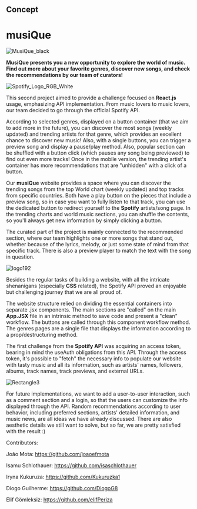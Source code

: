 ## Concept

<h1>musiQue</h1>

![MusiQue_black](https://user-images.githubusercontent.com/107939073/203588802-18dfe266-0e52-447c-9b15-56dc4cfab33b.png)

**MusiQue presents you a new opportunity to explore the world of music.**
**Find out more about your favorite genres, discover new songs, and check the recommendations by our team of curators!**

![Spotify_Logo_RGB_White](https://user-images.githubusercontent.com/107939073/203570507-e969bba6-f6de-4b46-bcb0-8b575628fe1c.png)

This second project aimed to provide a challenge focused on **React.js** usage, emphasizing API implementation. From music lovers to music lovers, our team decided to go through the official Spotify API. 

According to selected genres, displayed on a button container (that we aim to add more in the future), you can discover the most songs (weekly updated) and trending artists for that genre, which provides an excellent chance to discover new music! Also, with a single buttons, you can trigger a preview song and display a pause/play method. Also, popular section can be shuffled with a button click (which pauses any song being previewed) to find out even more tracks! Once in the mobile version, the trending artist's container has more recommendations that are "unhidden" with a click of a button.

Our **musiQue** website provides a space where you can discover the trending songs from the top World chart (weekly updated) and top tracks from specific countries. Both have a play button on the pieces that include a preview song, so in case you want to fully listen to that track, you can use the dedicated button to redirect yourself to the **Spotify** artists/song page. In the trending charts and world music sections, you can shuffle the contents, so you'll always get new information by simply clicking a button. 

The curated part of the project is mainly connected to the recommended section, where our team highlights one or more songs that stand out, whether because of the lyrics, melody, or just some state of mind from that specific track. There is also a preview player to match the text with the song in question.

![logo192](https://user-images.githubusercontent.com/107939073/203571724-9a5eb1e8-24b2-4668-8f90-6ce850a7cafb.png)

Besides the regular tasks of building a website, with all the intricate shenanigans (especially **CSS** related), the Spotify API proved an enjoyable but challenging journey that we are all proud of.

The website structure relied on dividing the essential containers into separate .jsx components. The main sections are "called" on the main **App.JSX** file in an intrinsic method to save code and present a "clean" workflow. The buttons are called through this component workflow method. The genres pages are a single file that displays the information according to a prop/destructuring method. 

The first challenge from the **Spotify API** was acquiring an access token, bearing in mind the useAuth obligations from this API. Through the access token, it's possible to "fetch" the necessary info to populate our website with tasty music and all its information, such as artists' names, followers, albums, track names, track previews, and external URLs.

![Rectangle3](https://user-images.githubusercontent.com/107939073/203572933-18e7b234-5ff7-4b90-a6ee-ba55d8f9ab0d.jpeg)

For future implementations, we want to add a user-to-user interaction, such as a comment section and a login, so that the users can customize the info displayed through the API. Random recommendations according to user behavior, including preferred sections, artists' detailed information, and music news, are all ideas we have already discussed. 
There are also aesthetic details we still want to solve, but so far, we are pretty satisfied with the result :)

Contributors: 

João Mota: https://github.com/joaoefmota

Isamu Schlothauer: https://github.com/isaschlothauer

Iryna Kukuruza: https://github.com/Kukuruzka1

Diogo Guilherme: https://github.com/DiogoG8

Elif Gömleksiz: https://github.com/elifPeriza

